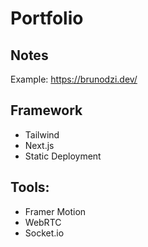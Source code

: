 # Portfolio

## Notes

Example: https://brunodzi.dev/

## Framework

- Tailwind
- Next.js
- Static Deployment


## Tools:

- Framer Motion
- WebRTC
- Socket.io